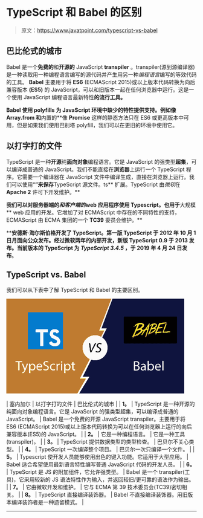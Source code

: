 # TypeScript 和 Babel 的区别

> 原文：<https://www.javatpoint.com/typescript-vs-babel>

## 巴比伦式的城市

Babel 是一个**免费的**和**开源的** JavaScript **transpiler** 。transpiler(源到源编译器)是一种读取用一种编程语言编写的源代码并产生用另一种*编程语言*编写的等效代码的工具。 **Babel** 主要用于将 **ES6** (ECMAScript 2015)或以上版本代码转换为向后兼容版本 **(ES5)** 的 JavaScript，可以和旧版本一起在任何浏览器中运行。这是一个使用 JavaScript 编程语言最新特性**的流行工具。**

 **Babel 使用 **polyfills** 为 JavaScript 环境中缺少的特性提供支持。例如像 **Array.from** 和**内置的**像 **Promise** 这样的静态方法只在 ES6 或更高版本中可用，但是如果我们使用巴别塔 polyfill，我们可以在更旧的环境中使用它。

## 以打字打的文件

TypeScript 是一种**开源**纯**面向对象**编程语言。它是 JavaScript 的强类型**超集**，可以编译成普通的 JavaScript。我们不能直接在**浏览器**上运行一个 TypeScript 程序。它需要一个编译器在 JavaScript 文件中编译生成，直接在浏览器上运行。我们可以使用“**”来保存**TypeScript 源文件。ts** 扩展。TypeScript 由*微软*在 **Apache 2** 许可下开发维护。**

 **我们可以对服务器端的*和客户端的*web 应用程序使用 Typescript。也用于**大规模** web 应用的开发。它增加了对 ECMAScript 中存在的不同特性的支持，ECMAScript 由 ECMA 集团的一个 **TC39** 委员会维护。**

 ****安德斯·海尔斯伯格**开发了 TypeScript。第一版 TypeScript 于 2012 年 10 月 1 日**月**面向公众发布。经过微软两年的内部开发，新版 TypeScript 0.9 于 **2013** 发布。当前版本的 TypeScript 为 *TypeScript 3.4.5* ，于 2019 年 4 月 24 日**发布**。

## TypeScript vs. Babel

我们可以从下表中了解 TypeScript 和 Babel 的主要区别。

![TypeScript vs. Babel](img/d628919e7a60ccc57ba4ae85551ba5da.png)

| 塞内加尔 | 以打字打的文件 | 巴比伦式的城市 |
| **1。** | TypeScript 是一种开源的纯面向对象编程语言。它是 JavaScript 的强类型超集，可以编译成普通的 JavaScript。 | Babel 是一个免费的开源 JavaScript transpiler。主要用于将 ES6 (ECMAScript 2015)或以上版本代码转换为可以在任何浏览器上运行的向后兼容版本(ES5)的 JavaScript。 |
| **2。** | 它是一种编程语言。 | 它是一种工具(transpiler)。 |
| **3。** | TypeScript 提供数据类型的类型检查。 | 巴贝尔不关心类型。 |
| **4。** | TypeScript 一次编译整个项目。 | 巴贝尔一次只编译一个文件。 |
| **5。** | Typescript 使开发人员能够使用出色的键入功能。它适用于大型应用。 | Babel 适合希望使用最新语言特性编写普通 JavaScript 代码的开发人员。 |
| **6。** | TypeScript 是 JS 的附加组件，它允许强类型。 | Babel 是一个 transpiler(工具)，它采用较新的 JS 语法特性作为输入，并返回较旧/更可靠的语法作为输出。 |
| **7。** | 它由微软开发和维护。 | 它与 ECMA 第 39 技术委员会(TC39)密切相关。 |
| **8。** | TypeScript 直接编译装饰器。 | Babel 不直接编译装饰器。用旧版本编译装饰者是一种遗留模式。 |

* * *******